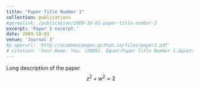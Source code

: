 ```yaml
---
title: "Paper Title Number 3"
collection: publications
#permalink: /publication/2009-10-01-paper-title-number-3
excerpt: 'Paper 3 excerpt.'
date: 2009-10-01
venue: 'Journal 3'
#p aperurl: 'http://academicpages.github.io/files/paper1.pdf'
# citation: 'Your Name, You. (2009). &quot;Paper Title Number 1.&quot; <i>Journal 1</i>. 1(1).'
---
```


Long description of the paper 
$$z^2 + w^2 = 2$$

<!-- [Download paper here](http://academicpages.github.io/files/paper1.pdf) -->

<!-- Recommended citation: Your Name, You. (2009). "Paper Title Number 1." <i>Journal 1</i>. 1(1). -->